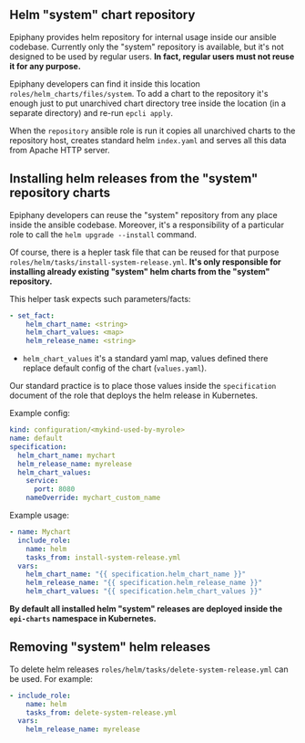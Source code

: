 ## Helm "system" chart repository

Epiphany provides helm repository for internal usage inside our ansible codebase. Currently only the "system" repository is available, but it's not designed to be used by regular users. __In fact, regular users must not reuse it for any purpose.__

Epiphany developers can find it inside this location `roles/helm_charts/files/system`. To add a chart to the repository it's enough just to put unarchived chart directory tree inside the location (in a separate directory) and re-run `epcli apply`.

When the `repository` ansible role is run it copies all unarchived charts to the repository host, creates standard helm `index.yaml` and serves all this data from Apache HTTP server.

## Installing helm releases from the "system" repository charts

Epiphany developers can reuse the "system" repository from any place inside the ansible codebase. Moreover, it's a responsibility of a particular role to call the `helm upgrade --install` command.

Of course, there is a hepler task file that can be reused for that purpose `roles/helm/tasks/install-system-release.yml`. __It's only responsible for installing already existing "system" helm charts from the "system" repository.__

This helper task expects such parameters/facts:

```yaml
- set_fact:
    helm_chart_name: <string>
    helm_chart_values: <map>
    helm_release_name: <string>
```

- `helm_chart_values` it's a standard yaml map, values defined there replace default config of the chart (`values.yaml`).

Our standard practice is to place those values inside the `specification` document of the role that deploys the helm release in Kubernetes.

Example config:

```yaml
kind: configuration/<mykind-used-by-myrole>
name: default
specification:
  helm_chart_name: mychart
  helm_release_name: myrelease
  helm_chart_values:
    service:
      port: 8080
    nameOverride: mychart_custom_name
```

Example usage:

```yaml
- name: Mychart
  include_role:
    name: helm
    tasks_from: install-system-release.yml
  vars:
    helm_chart_name: "{{ specification.helm_chart_name }}"
    helm_release_name: "{{ specification.helm_release_name }}"
    helm_chart_values: "{{ specification.helm_chart_values }}"
```

__By default all installed helm "system" releases are deployed inside the `epi-charts` namespace in Kubernetes.__

## Removing "system" helm releases

To delete helm releases `roles/helm/tasks/delete-system-release.yml` can be used. For example:

```yaml
- include_role:
    name: helm
    tasks_from: delete-system-release.yml
  vars:
    helm_release_name: myrelease
```

